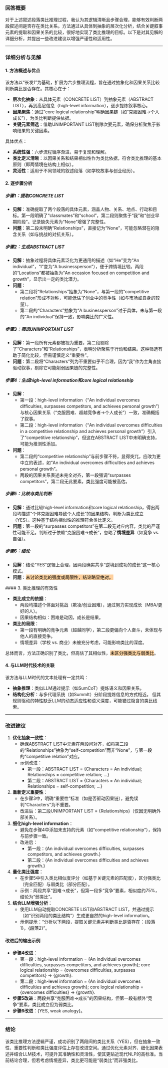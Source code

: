 ### 回答概要

对于上述叙述段落类比推理过程，我认为其逻辑清晰且步骤合理，能够有效判断两段叙述间是否存在类比关系。方法通过从具体到抽象的层次化分析，结合关键叙事元素的提取和因果关系的比较，很好地实现了类比推理的目标。以下是对其见解的详细分析，并提出一些改进建议以增强严谨性和适用性。

---

### 详细分析与见解

#### 1. 方法概述与优点

该方法以“长发1”为基础，扩展为六步推理流程，旨在通过抽象化和因果关系比较判断类比是否存在。其核心在于：

- **层次化抽象**：从具体元素（CONCRETE LIST）到抽象元素（ABSTRACT LIST），再到高层信息（high-level information），逐步提炼叙事核心。
- **因果聚焦**：通过“core logical relationship”明确因果链（如“克服困难→个人成长”），为类比判断提供依据。
- **关键元素筛选**：借助UNIMPORTANT LIST剔除次要元素，确保分析聚焦于影响结果的关键因素。

具体优点：

- **系统性强**：六步流程循序渐进，易于复现和理解。
- **类比定义清晰**：以因果关系和结果相似性作为类比依据，符合类比推理的基本原则（即两情境在结构上相似）。
- **灵活性**：适用于不同领域的叙述段落（如学校故事与创业经历）。

#### 2. 逐步骤分析

##### 步骤1：提取CONCRETE LIST

- **见解**：准确提取了两个段落的具体元素，涵盖人物、关系、地点、行动和目标。第一段明确了“classmates”和“school”，第二段则聚焦于“我”和“创业早期阶段”。记录缺失元素为“None”增强了完整性。
- **问题**：第二段未明确“Relationships”，直接记为“None”，可能忽略潜在的隐含关系（如与挑战的对抗关系）。

##### 步骤2：生成ABSTRACT LIST

- **见解**：抽象过程将具体元素泛化为更通用的描述（如“He”变为“An individual”，“I”变为“A businessperson”），便于跨情境比较。两段的“Locations”都被抽象为“An occasion focused on competition and growth”，显示出一定的类比潜力。
- **问题**：
    - 第二段将“Relationships”抽象为“None”，与第一段的“competitive relation”形成不对称，可能低估了创业中的竞争性（如与市场或自身的较量）。
    - 第二段的“Characters”抽象为“A businessperson”过于具体，未与第一段的“An individual”保持一致，影响类比的广义性。

##### 步骤3：筛选UNIMPORTANT LIST

- **见解**：第一段所有元素都被视为重要，第二段剔除了“Characters”和“Relationships”，表明分析聚焦于行动和结果。这种筛选有助于简化比较，但需谨慎定义“重要性”。
- **问题**：第二段将“Characters”列为不重要似乎不合理，因为“我”作为主角直接驱动叙事，剔除它可能削弱因果链的完整性。

##### 步骤4：生成high-level information和core logical relationship

- **见解**：
    - 第一段：high-level information（“An individual overcomes difficulties, surpasses competitors, and achieves personal growth”）与核心因果关系（“克服困难、超越竞争者→个人成长”）一致，准确概括了叙事。
    - 第二段：high-level information（“An individual overcomes difficulties in a competitive relationship and achieves personal growth”）引入了“competitive relationship”，但这在ABSTRACT LIST中未明确支持，可能为推测性添加。
- **问题**：
    - 第二段的“competitive relationship”与前步骤不符，显得突兀，应改为更中立的表述，如“An individual overcomes difficulties and achieves personal growth”。
    - 两段的因果关系表述未完全对齐，第一段强调“surpasses competitors”，第二段无此要素，类比强度可能被高估。

##### 步骤5：比较与类比判断

- **见解**：通过比较high-level information和core logical relationship，得出两段均描述“个体克服困难导致个人成长”的因果结构，判断为类比成立（YES）。这种基于结构相似性的推理符合类比定义。
- **问题**：第一段的“surpasses competitors”在第二段无对应内容，类比的严谨性可能不足。判断过于依赖“克服困难→成长”，忽略了**情境差异**（如竞争 vs. 自强）。

##### 步骤6：结论

- **见解**：结论“YES”逻辑上合理，因两段确实共享“逆境到成功的成长”这一核心模式。
- **问题**：<mark style="background: #FFB86CA6;">未讨论类比的强度或局限性，结论略显绝对。
</mark>
#### 3. 类比推理的有效性

- **类比成立的依据**：
    - 两段均描述个体面对挑战（欺凌/创业困难），通过努力实现成长（MBA/更好的人）。
    - 因果结构相似：困难是动因，成长是结果。
- **类比的局限**：
    - 第一段有明确的竞争元素（超越同学），第二段更偏向个人奋斗，未体现与他人的直接竞争。
    - 情境差异（学校 vs. 商业）未被充分考虑，可能影响类比的深度。

总体而言，方法正确识别了类比，但高估了其相似性，<mark style="background: #FFB86CA6;">未区分强类比与弱类比</mark>。

#### 4. 与LLM时代技术的关联

该方法与LLM时代的文本处理有一定共鸣：

- **抽象推理**：类似LLM通过提示（如SumCoT）提炼语义和因果关系。
- **结构化分析**：与多代理系统（如SummIt）分阶段提炼信息的方式相近。 但其规则驱动的特性缺乏LLM的动态适应性和语义深度，可能错过隐含的类比线索。

---

### 改进建议

1. **优化抽象一致性**：
    - 确保ABSTRACT LIST中元素在两段间对齐，如将第二段的“Relationships”抽象为“self-competition”而非“None”，与第一段的“competitive relation”对应。
    - 示例改进：
        - 第一段：ABSTRACT LIST = {Characters = An individual; Relationships = competitive relation; ...}
        - 第二段：ABSTRACT LIST = {Characters = An individual; Relationships = self-competition; ...}
2. **重新定义重要性**：
    - 在步骤3中，明确“重要性”标准（如是否驱动因果链），避免误判“Characters”为不重要。
    - 改进后：第二段UNIMPORTANT LIST = {Relationships}（仅因无明确外部关系）。
3. **细化high-level information**：
    - 避免在步骤4中添加未支持的元素（如“competitive relationship”），保持与前步骤一致。
    - 改进后：
        - 第一段：{An individual overcomes difficulties, surpasses competitors, and achieves growth.}
        - 第二段：{An individual overcomes difficulties and achieves growth.}
4. **量化类比强度**：
    - 在步骤5中引入类比相似度评分（如基于关键元素的匹配度），区分强类比（完全匹配）与弱类比（部分匹配）。
    - 示例：两段共享“困难→成长”，但第一段多“竞争”要素，相似度约75%，结论为“弱类比”。
5. **结合LLM增强分析**：
    - 使用LLM自动提取CONCRETE LIST和ABSTRACT LIST，并通过提示（如“识别两段的类比结构”）生成更自然的high-level information。
    - 示例提示：“分析以下两段，提取关键元素并判断类比是否存在：{段落1}，{段落2}”。

#### 改进后的输出示例

- **步骤4改进**：
    - 第一段：high-level information = {An individual overcomes difficulties, surpasses competitors, and achieves growth}; core logical relationship = {overcomes difficulties, surpasses competitors} → {growth}.
    - 第二段：high-level information = {An individual overcomes difficulties and achieves growth}; core logical relationship = {overcomes difficulties} → {growth}.
- **步骤5改进**：两段共享“克服困难→成长”的因果结构，但第一段有额外“竞争”要素，类比成立但为弱类比。
- **步骤6改进**：{YES, weak analogy}。

---

### 结论

该类比推理方法逻辑严谨，成功识别了两段间的类比关系（YES），但在抽象一致性、重要性判断和类比强度评估上存在改进空间。通过优化元素对齐、细化因果表述并结合LLM技术，可提升其准确性和灵活性，使其更贴近现代NLP的高标准。当前结论合理，但若考虑情境差异，类比更可能是“弱类比”而非强类比。